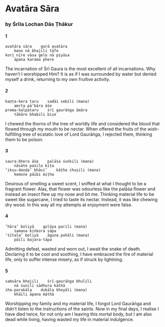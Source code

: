 # Avatāra Sāra

### by Śrīla Lochan Dās Ṭhākur

#### 1

    avatāra sāra    gorā avatāra
        keno nā bhajili tā̐re
    kori nīre vāsa gelo nā piyāsa
        āpana karama phere

The incarnation of Śrī Gaura is the most excellent of all incarnations. Why haven’t I worshipped Him? It is as if I was surrounded by water but denied myself a drink, returning to my own fruitive activity.

#### 2

    kaṇṭa-kera taru    sadāi sebili (mana)
        amṛta pā’bāra āśe
    prema-kalpataru    śrī gaurāṅga āmāra
        tāhāre bhabili biṣe

I chewed the thorns of the tree of worldly life and considered the blood that flowed through my mouth to be nectar. When offered the fruits of the wish-fulfilling tree of ecstatic love of Lord Gaurāṅga, I rejected them, thinking them to be poison.

#### 3

    saura-bhera āśe    palāśa śuṅkili (mana)
        nāsāte paśilo kīṭa
    ‘ikṣu-daṇḍa’ bhāvi’    kāṭha chuṣili (mana)
        kemone pāibi miṭha

Desirous of smelling a sweet scent, I sniffed at what I thought to be a fragrant flower. Alas, that flower was odourless like the palāśa flower and instead an insect flew up my nose and bit me. Thinking material life to be sweet like sugarcane, I tried to taste its nectar. Instead, it was like chewing dry wood. In this way all my attempts at enjoyment were false.

#### 4

    ‘hāra’ boliyā    golāya parili (mana)
        śamana kiṅkora sāpa
    ‘śītala’ boliyā    āguna pohāli (mana)
        pāili bajara-tāpa

Admitting defeat, wasted and worn out, I await the snake of death. Declaring it to be cool and soothing, I have embraced the fire of material life, only to suffer intense misery, as if struck by lightning.

#### 5

    saṁsāra bhajili    śrī-gaurāṅga bhulili
        nā śunili sādhura kathā
    iha-parakāla    dukāla khoyāli (mana)
        khāili āpana māthā

Worshipping my family and my material life, I forgot Lord Gaurāṅga and didn’t listen to the instructions of the saints. Now in my final days, I realise I have died twice, for not only am I leaving this mortal body, but I am also dead while living, having wasted my life in material indulgence.

